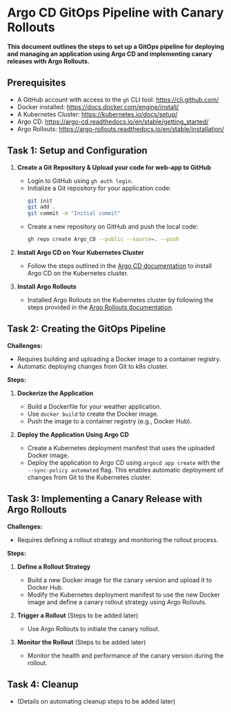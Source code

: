 # Argo CD GitOps Pipeline with Canary Rollouts

**This document outlines the steps to set up a GitOps pipeline for deploying and managing an application using Argo CD and implementing canary releases with Argo Rollouts.**

## Prerequisites

* A GitHub account with access to the `gh` CLI tool: https://cli.github.com/
* Docker installed: https://docs.docker.com/engine/install/
* A Kubernetes Cluster: https://kubernetes.io/docs/setup/
* Argo CD: https://argo-cd.readthedocs.io/en/stable/getting_started/
* Argo Rollouts: https://argo-rollouts.readthedocs.io/en/stable/installation/

## Task 1: Setup and Configuration

1. **Create a Git Repository & Upload your code for web-app to GitHub**
   - Login to GitHub using `gh auth login`.
   - Initialize a Git repository for your application code:
      ```bash
      git init
      git add .
      git commit -m "Initial commit"
      ```
   - Create a new repository on GitHub and push the local code:
      ```bash
      gh repo create Argo_CD --public --source=. --push
      ```

2. **Install Argo CD on Your Kubernetes Cluster**
   - Follow the steps outlined in the [Argo CD documentation](https://argo-cd.readthedocs.io/en/stable/getting_started/) to install Argo CD on the Kubernetes cluster.

3. **Install Argo Rollouts**
   - Installed Argo Rollouts on the Kubernetes cluster by following the steps provided in the [Argo Rollouts documentation](https://argo-rollouts.readthedocs.io/en/stable/installation/).

## Task 2: Creating the GitOps Pipeline

**Challenges:**

* Requires building and uploading a Docker image to a container registry.
* Automatic deploying changes from Git to k8s cluster.

**Steps:**

1. **Dockerize the Application** 
   - Build a Dockerfile for your weather application.
   - Use `docker build` to create the Docker image.
   - Push the image to a container registry (e.g., Docker Hub).

2. **Deploy the Application Using Argo CD**
   - Create a Kubernetes deployment manifest that uses the uploaded Docker image.
   - Deploy the application to Argo CD using `argocd app create` with the `--sync-policy automated` flag. This enables automatic deployment of changes from Git to the Kubernetes cluster.

## Task 3: Implementing a Canary Release with Argo Rollouts

**Challenges:**

* Requires defining a rollout strategy and monitoring the rollout process.

**Steps:**

1. **Define a Rollout Strategy**
   - Build a new Docker image for the canary version and upload it to Docker Hub.
   - Modify the Kubernetes deployment manifest to use the new Docker image and define a canary rollout strategy using Argo Rollouts.

2. **Trigger a Rollout** (Steps to be added later)
   - Use Argo Rollouts to initiate the canary rollout.

3. **Monitor the Rollout** (Steps to be added later)
   - Monitor the health and performance of the canary version during the rollout.

## Task 4: Cleanup

* (Details on automating cleanup steps to be added later)

